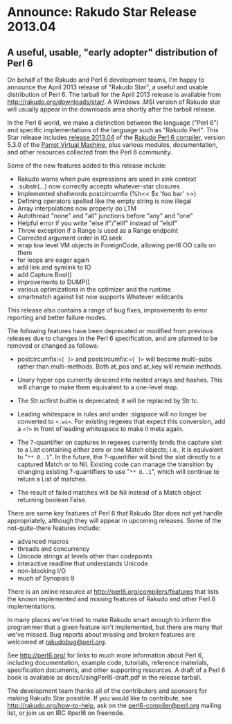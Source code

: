 # Announce: Rakudo Star Release 2013.04

## A useful, usable, "early adopter" distribution of Perl 6

On behalf of the Rakudo and Perl 6 development teams, I'm happy to
announce the April 2013 release of "Rakudo Star", a useful and usable
distribution of Perl 6. The tarball for the April 2013 release is
available from <http://rakudo.org/downloads/star/>. A Windows .MSI
version of Rakudo star will usually appear in the downloads area
shortly after the tarball release.

In the Perl 6 world, we make a distinction between the language
("Perl 6") and specific implementations of the language such as
"Rakudo Perl".  This Star release includes [release 2013.04] of the
[Rakudo Perl 6 compiler], version 5.3.0 of the [Parrot Virtual
Machine], plus various modules, documentation, and other resources
collected from the Perl 6 community.

[release 2013.04]:
    https://github.com/rakudo/rakudo/blob/nom/docs/announce/2013.04.md
[Rakudo Perl 6 compiler]: http://github.com/rakudo/rakudo
[Parrot Virtual Machine]: http://parrot.org

Some of the new features added to this release include:

* Rakudo warns when pure expressions are used in sink context
* .substr(...) now correctly accepts whatever-star closures
* Implemented shellwords postcircumfix (%h<< $x 'foo bar' >>)
* Defining operators spelled like the empty string is now illegal
* Array interpolations now properly do LTM
* Autothread "none" and "all" junctions before "any" and "one"
* Helpful error if you write "else if"/"elif" instead of "elsif"
* Throw exception if a Range is used as a Range endpoint
* Corrected argument order in IO.seek
* wrap low level VM objects in ForeignCode, allowing perl6 OO calls on them
* for loops are eager again
* add link and symlink to IO
* add Capture.Bool()
* improvements to DUMP()
* various optimizations in the optimizer and the runtime
* smartmatch against list now supports Whatever wildcards

This release also contains a range of bug fixes, improvements to error
reporting and better failure modes.

The following features have been deprecated or modified from previous
releases due to changes in the Perl 6 specification, and are planned
to be removed or changed as follows:

  * postcircumfix:`<[ ]>` and postcircumfix:`<{ }>` will become
    multi-subs rather than multi-methods. Both at_pos and at_key will
    remain methods.

  * Unary hyper ops currently descend into nested arrays and hashes.
    This will change to make them equivalent to a one-level map.

  * The Str.ucfirst builtin is deprecated; it will be replaced by
    Str.tc.

  * Leading whitespace in rules and under :sigspace will no longer be
    converted to `<.ws>`.  For existing regexes that expect this
    conversion, add a `<?>` in front of leading whitespace to make it
    meta again.

  * The ?-quantifier on captures in regexes currently binds the
    capture slot to a List containing either zero or one Match
    objects; i.e., it is equivalent to "`** 0..1`".  In the future,
    the ?-quantifier will bind the slot directly to a captured Match
    or to Nil.  Existing code can manage the transition by changing
    existing ?-quantifiers to use "`** 0..1`", which will continue to
    return a List of matches.

  * The result of failed matches will be Nil instead of a Match
    object returning boolean False.

There are some key features of Perl 6 that Rakudo Star does not yet
handle appropriately, although they will appear in upcoming releases.
Some of the not-quite-there features include:

  * advanced macros
  * threads and concurrency
  * Unicode strings at levels other than codepoints
  * interactive readline that understands Unicode
  * non-blocking I/O
  * much of Synopsis 9

There is an online resource at <http://perl6.org/compilers/features>
that lists the known implemented and missing features of Rakudo and
other Perl 6 implementations.

In many places we've tried to make Rakudo smart enough to inform the
programmer that a given feature isn't implemented, but there are many
that we've missed.  Bug reports about missing and broken features are
welcomed at <rakudobug@perl.org>.

See <http://perl6.org/> for links to much more information about
Perl 6, including documentation, example code, tutorials, reference
materials, specification documents, and other supporting resources.  A
draft of a Perl 6 book is available as docs/UsingPerl6-draft.pdf in
the release tarball.

The development team thanks all of the contributors and sponsors for
making Rakudo Star possible.  If you would like to contribute, see
<http://rakudo.org/how-to-help>, ask on the <perl6-compiler@perl.org>
mailing list, or join us on IRC \#perl6 on freenode.
